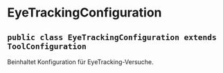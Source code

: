# EyeTrackingConfiguration


## `public class EyeTrackingConfiguration extends ToolConfiguration`

Beinhaltet Konfiguration für EyeTracking-Versuche.
